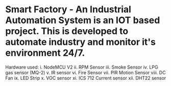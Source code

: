 # Smart Factory - An Industrial Automation System is an IOT based project. This is developed to automate industry and monitor it's environment 24/7.

Hardware used:
i. NodeMCU V2
ii. RPM Sensor
iii. Smoke Sensor
iv. LPG gas sensor (MQ-2)
v. IR sensor
vi. Fire Sensor
vii. PIR Motion Sensor
viii. DC Fan
ix. LED Strip
x. VOC sensor
xi. ICS 712 Current sensor
xii. DHT22 sensor
